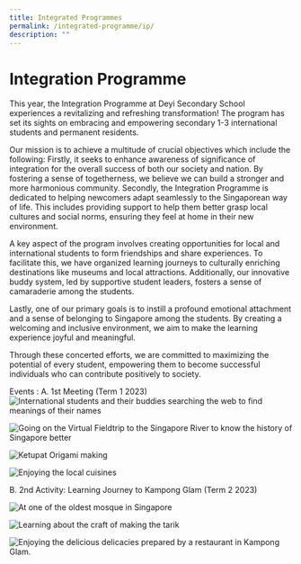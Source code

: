 ```yaml
---
title: Integrated Programmes
permalink: /integrated-programme/ip/
description: ""
---
```

# Integration Programme 

This year, the Integration Programme at Deyi Secondary School experiences a revitalizing and refreshing transformation! The program has set its sights on embracing and empowering secondary 1-3 international students and permanent residents. 

Our mission is to achieve a multitude of crucial objectives which include the following:
Firstly, it seeks to enhance awareness of significance of integration for the overall success of both our society and nation. By fostering a sense of togetherness, we believe we can build a stronger and more harmonious community.
Secondly, the Integration Programme is dedicated to helping newcomers adapt seamlessly to the Singaporean way of life. This includes providing support to help them better grasp local cultures and social norms, ensuring they feel at home in their new environment.


A key aspect of the program involves creating opportunities for local and international students to form friendships and share experiences. To facilitate this, we have organized learning journeys to culturally enriching destinations like museums and local attractions. Additionally, our innovative buddy system, led by supportive student leaders, fosters a sense of camaraderie among the students.


Lastly, one of our primary goals is to instill a profound emotional attachment and a sense of belonging to Singapore among the students. By creating a welcoming and inclusive environment, we aim to make the learning experience joyful and meaningful.

Through these concerted efforts, we are committed to maximizing the potential of every student, empowering them to become successful individuals who can contribute positively to society.

Events : A. 1st Meeting (Term 1 2023)
![International students and their buddies searching the web to find meanings of their names](/images/Integrated%20Programme/1ip_a_.jpg)

![Going on the Virtual Fieldtrip to the Singapore River to know the history of Singapore better](/images/Integrated%20Programme/2a_ip_b.jpg)

![Ketupat Origami making ](/images/Integrated%20Programme/3a_ip_.jpg)

![Enjoying the local cuisines](/images/Integrated%20Programme/4ip-a-.jpg)

B. 2nd Activity: Learning Journey to Kampong Glam (Term 2 2023)

![At one of the oldest mosque in Singapore](/images/Integrated%20Programme/5-ip-a.jpg)

![Learning about the craft of making the tarik](/images/Integrated%20Programme/6-ip-a.jpg)

![Enjoying the delicious delicacies prepared by a restaurant in Kampong Glam.](/images/Integrated%20Programme/7-ip-a.jpg)